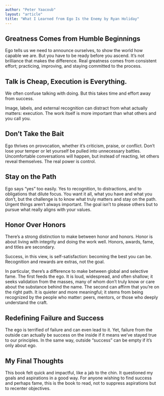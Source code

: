 ```yaml
---
author: "Peter Yaacoub"
layout: "article"
title: "What I Learned from Ego Is the Enemy by Ryan Holiday"
---
```


## Greatness Comes from Humble Beginnings  
  
Ego tells us we need to announce ourselves, to show the world how capable we are. But you have to be ready before you ascend. It’s not brilliance that makes the difference. Real greatness comes from consistent effort; practicing, improving, and staying committed to the process.  
  
## Talk is Cheap, Execution is Everything. 
  
We often confuse talking with doing. But this takes time and effort away from success.  
  
Image, labels, and external recognition can distract from what actually matters: execution. The work itself is more important than what others and you call you.  
  
## Don’t Take the Bait  
  
Ego thrives on provocation, whether it’s criticism, praise, or conflict. Don’t lose your temper or let yourself be pulled into unnecessary battles. Uncomfortable conversations will happen, but instead of reacting, let others reveal themselves. The real power is control.  
  
## Stay on the Path  
  
Ego says “yes” too easily. Yes to recognition, to distractions, and to obligations that dilute focus. You want it all, what you have and what you don’t, but the challenge is to know what truly matters and stay on the path. Urgent things aren’t always important. The goal isn’t to please others but to pursue what really aligns with your values.  
  
## Honor Over Honors  
  
There’s a strong distinction to make between honor and honors. Honor is about living with integrity and doing the work well. Honors, awards, fame, and titles are secondary.  
  
Success, in this view, is self-satisfaction: becoming the best you can be. Recognition and rewards are extras, not the goal.  
   
In particular, there’s a difference to make between global and selective fame. The first feeds the ego. It is loud, widespread, and often shallow; it seeks validation from the masses, many of whom don’t truly know or care about the substance behind the name. The second can affirm that you’re on the right path. It is quieter and more meaningful; it stems from being recognized by the people who matter: peers, mentors, or those who deeply understand the craft.  
   
## Redefining Failure and Success  
  
The ego is terrified of failure and can even lead to it. Yet, failure from the outside can actually be success on the inside if it means we’ve stayed true to our principles. In the same way, outside “success” can be empty if it’s only about ego.  
  
## My Final Thoughts 
  
This book felt quick and impactful, like a jab to the chin. It questioned my goals and aspirations in a good way. For anyone wishing to find success and perhaps fame, this is the book to read, not to suppress aspirations but to recenter objectives.  